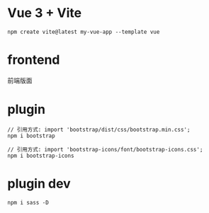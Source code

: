 # Vue 3 + Vite
```
npm create vite@latest my-vue-app --template vue
```
# frontend
前端版面

# plugin
```
// 引用方式: import 'bootstrap/dist/css/bootstrap.min.css';
npm i bootstrap 

// 引用方式: import 'bootstrap-icons/font/bootstrap-icons.css';
npm i bootstrap-icons
```

# plugin dev
```
npm i sass -D
```